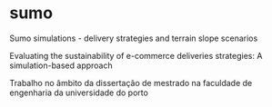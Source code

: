 # sumo
Sumo simulations - delivery strategies and terrain slope scenarios

Evaluating the sustainability of e-commerce deliveries strategies: A simulation-based approach

Trabalho no âmbito da dissertação de mestrado na faculdade de engenharia da universidade do porto
